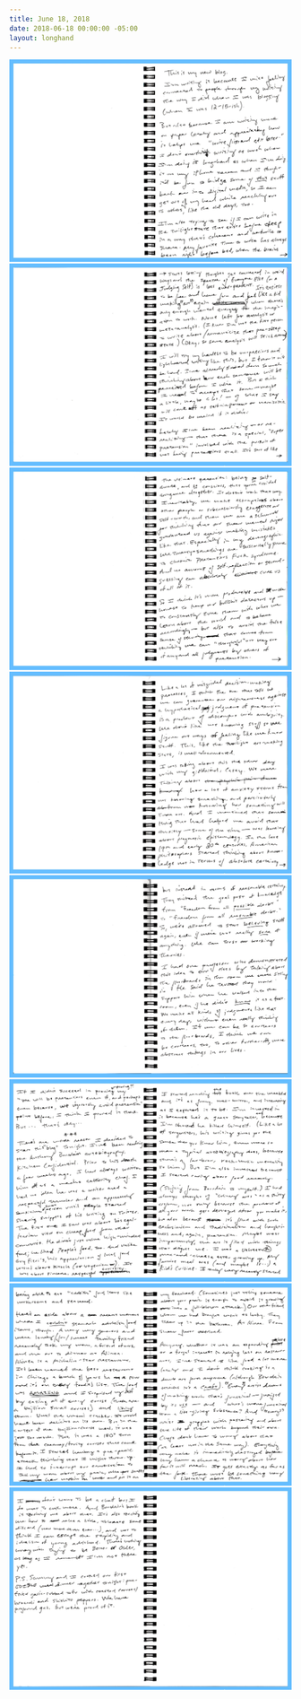 ```yaml
---
title: June 18, 2018
date: 2018-06-18 00:00:00 -05:00
layout: longhand
---
```


<img src="061818-1.jpg" alt="[Image 1] This is my new blog. § I’m writing it because I miss feeling connected to people through my writing the way I did when I was blogging (when I was 12-15-ish). § But also because I am writing more on paper lately and appreciating how it helps me “write first and edit later.” I don’t overthink writing as much when I’m doing it long-hand as when I’m doing it on my iPhone screen and I thought it’d be fun to bridge some of *this* stuff back over into digital media, so I can get out of my head while reaching out to others, like the old days, too. § I’m also trying to see if I can write in the twilight state that exists before sleep in a way that’s coherent and worthwhile to share. My favorite time to write has always ben right before bed, when the brain… [text continues in next image]" />

<img src="061818-2.jpg" alt="[Image 2] …starts letting thoughts get connected in weird ways and the specter of Everyone Else (or a Judging Self) is less ever-present. It’s easiest to be free and have fun and feel like a kid making art again when there’s only enough mental energy for the imagination to work. None left for analysis or meta-analysis. (I know I’m not the first person to write about/romanticize that pre-sleep state.) (Okay, so some analysis will stick around.) § I will try my hardest to be un-precious and lighthearted writing like this, but I know it will be hard. I’ve already slowed down so much thinking about how each sentence will be perceived before I write it. But I think I need to accept that some — maybe a little, maybe a lot! — of what I say will come off as self-important or narcissistic. It would be weird if it didn’t. § Lately I’ve been realizing — or re-realizing — that there is a special, “super pretension” involved with the pursuit of not being pretentious at all. It’s sort of like… [text continues in next image]" />

<img src="061818-3.jpg" alt="[Image 3] …the ultimate pretension: being *so* self-aware, and *so* conscious, that you’ve avoided arrogance altogether. It doesn’t work that way. Inevitably, we make assumptions about other people or subconsciously exaggerate our self-worth, and then we are a schmuck for thinking that our sheer mental rigor guaranteed us against making mistakes like that. Especially in my demographic. We twenty-somethings are historically prone to chronic Pretentious Fuck syndrome. And no amount of self-reflection or second-guessing can absolutely cure us of all of it. § So I think it’s more productive and more honest to keep our bullshit detectors up — to constantly tune them with what we learn about the world and to behave accordingly — bu also to avoid the false sense of security that comes from thinking we can “thoughtful” our way out of any and all judgments by others of pretension. [text continues in next image]" />

<img src="061818-4.jpg" alt="[Image 4] Like a lot of misguided decision-making processes, I think the one that tells us we can guarantee our righteousness against a hypothetical judgment of pretension is a product of discomfort with ambiguity. We don’t like not knowing stuff so we figure out ways of feeling like we know stuff. This, like the twilight art-making state, is well-documented. § I was talking about this the other day with my girlfriend, Casey. We were talking abou how a lot of anxiety stems from not knowing something, and particularly from not knowing how something will turn out. And I mentioned that something that had helped me avoid that anxiety — some of the time — was learning about pragmatic epistemology. In the late 19th and early 20th centuries, American philosophers started thinking about knowledge not in terms of absolute certainty… [text continues in next image]" />

<img src="061818-5.jpg" alt="[Image 5] …but instead in terms of reasonable certainty. They shifted the goal post of knowledge from “freedom from all *possible* doubt” to “freedom from all *reasonable* doubt.” So, we’re allowed to start *believing* stuff again, even if we’re not really *sure* of anything. We can trust our working theories. § I had one professor who demonstrated this idea to our class by talking about the floorboards in the room we were sitting in. He said he trusted they would support him when he walked into the room, even if he didn’t *know* it as a fact. We make all kinds of judgments like that every day, without even really thinking of them. If we can be so courteous to the floorboards, I think we can be courteous, too, to other further-off, more abstract things in our lives. [text continues in next image]" />

<img src="061818-6.jpg" alt="[Image 6] If I didn’t succeed in proving (proving?!) my “we will be pretentious even if, and perhaps even because, we vigorously avoid pretension” point before, I think I proved it there. But… that’s okay… § *** § There’s one more reason I decided to start this “blog” tonight. I’ve been reading the Anthony Bourdain autobiography, *Kitchen Confidential*. Prior to his death a few weeks ago, I had always written him off as a macho celebrity chef. I had no idea he was a writer and a respectful traveler and an apparently sensitive, smart person until people started sharing snippets of his writing on Twitter. The first one I saw was about his egalitarian view on cheap food from other countries. He didn’t just value high-minded food; he liked People’s food, too. And unlike Guy Fieri’s, his appreciation of local food wasn’t about kitsch (or voyeurism). It was about sincere, respectful curiosity. [page break] § I started reading the book over the weekend and it’s as funny, well-written, and interesting as I expected it to be. I’m invested in it because he’s a great storyteller, and because I’m shocked he killed himself. (Like a lot of songwriters, his writing gives you the sense that you know him, even more so than a typical autobiography does, because there’s a low-brow, rock-music mentality to him.) But I’m also invested because I started caring about food recently. § (Shifting from Bourdain to myself.) I had always thought of “culinary arts” as a shitty art form, not only because the product of all your work gets destroyed after you make it, but also because it’s filled with such exclusionism [sic] and traditionalism and haughtiness and, again, pretension. Maybe most importantly, the art is filled with things that disgust me. I was a Velveeta® mac-and-cheese eater growing up. My favorite meal was (and maybe is…) a Kid’s Cuisine. I only very recently started… [text continues in next image]" />

<img src="061818-7.jpg" alt="[Image 7] …being able to eat “adultish” food items like mushrooms and seaweed. § Here’s an aside about a recent moment where I *couldn’t* stomach adultish food items, though. A very very generous and very lovely/fun/sweet family friend recently took my mom, a friend of ours, and me out to dinner at Alinea. Alinea is a Michelin-star restaurant. It’s been named the best restaurant in Chicago a bunch of years in a row and it’s on every foodie’s list. The food was **AMAZING** and I surprised myself by eating all of every course (there are a bajillion small courses) and *liking* them. Until the umami cracker. It would have been delicious on its own. But in the context of the bajillion-course meal, it was just too much. Plus, it was a 180º turn from the creamy/fruity courses that came before it. I started having a pre-panic attack thinking that I might throw up. I had to interrupt our conversation to tell my mom about my panic, who soaked her napkin in water and put it on… [page break] § …my forehead. (Sometimes just telling someone about your panic is enough to avoid it growing into a full-blown attack.) Our other friend whom we had brought wasn’t as lucky. Thew threw up in the bathroom. At Alinea. From sheer flavor overload. § Anyway, whether it was an expanding palate or a frugal interest in relying less on restaurants, I’ve started to like food a lot more lately and I don’t think cooking is a dumb art form anymore (although Bourdain thinks it’s a *craft*). ‘Every’ artist dreams of making work that’s functional — justified by its *use* — and what’s more functional than a life-giving substance? And ‘every’ artist grapples with posterity and about the life of their work beyond their own. Chefs don’t have to worry about that (at least not in the same way). Everything they make is immediately destroyed before they have a chance to worry about how far it will reach. It goes exactly as far as the fork. There must be something very liberating about that. [text continues in next image]" />

<img src="061818-8.jpg" alt="[Image 8] I don’t want to be a chef but I do want to cook more. And Bourdain’s book is teaching me about that. It’s also teaching me how to relax a little, tolerate some discord (now more than ever…), and not to think I can escape the stupidity and idealism of young adulthood. There’s nothing wrong with trying to be Better or Older, as long as I remember I’m not there yet. § P.S. Sammy and I cooked our first EDIBLE dinner together tonight: pan-fried garlic-rubbed tofu, with roasted carrots/broccoli and shishito peppers. We have profound gas, but we’re proud of it." />
